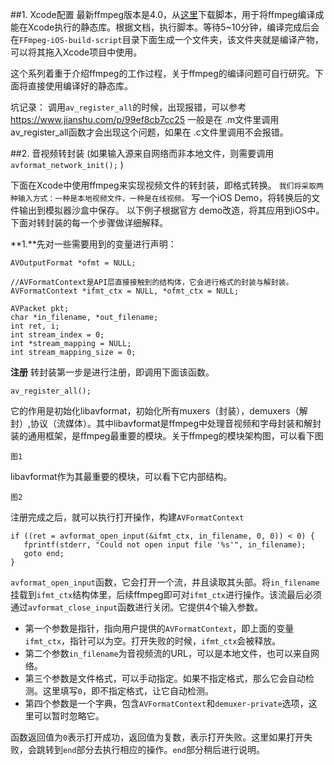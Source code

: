 ##1. Xcode配置
最新ffmpeg版本是4.0，从[这里](https://github.com/kewlbear/FFmpeg-iOS-build-script)下载脚本，用于将ffmpeg编译成能在Xcode执行的静态库。根据文档，执行脚本。等待5~10分钟，编译完成后会在`FFmpeg-iOS-build-script`目录下面生成一个文件夹，该文件夹就是编译产物，可以将其拖入Xcode项目中使用。

这个系列着重于介绍ffmpeg的工作过程，关于ffmpeg的编译问题可自行研究。下面将直接使用编译好的静态库。

坑记录：
调用`av_register_all`的时候，出现报错，可以参考 https://www.jianshu.com/p/99ef8cb7cc25
一般是在 .m文件里调用av_register_all函数才会出现这个问题，如果在 .c文件里调用不会报错。

##2. 音视频转封装
(如果输入源来自网络而非本地文件，则需要调用 `avformat_network_init();` )

下面在Xcode中使用ffmpeg来实现视频文件的转封装，即格式转换。
`我们将采取两种输入方式：一种是本地视频文件，一种是在线视频。`
写一个iOS Demo，将转换后的文件输出到模拟器沙盒中保存。
以下例子根据官方 demo改造，将其应用到iOS中。 
下面对转封装的每一个步骤做详细解释。

**1.**先对一些需要用到的变量进行声明：
```
AVOutputFormat *ofmt = NULL;

//AVFormatContext是API层直接接触到的结构体，它会进行格式的封装与解封装。
AVFormatContext *ifmt_ctx = NULL, *ofmt_ctx = NULL;

AVPacket pkt;
char *in_filename, *out_filename;
int ret, i;
int stream_index = 0;
int *stream_mapping = NULL;
int stream_mapping_size = 0;
```
**注册**
转封装第一步是进行注册，即调用下面该函数。
```
av_register_all();
```
它的作用是初始化libavformat，初始化所有muxers（封装），demuxers（解封）,协议（流媒体）。其中libavformat是ffmpeg中处理音视频和字母封装和解封装的通用框架，是ffmpeg最重要的模块。关于ffmpeg的模块架构图，可以看下图

`图1`

libavformat作为其最重要的模块，可以看下它内部结构。

`图2`

注册完成之后，就可以执行打开操作，构建`AVFormatContext`

```
if ((ret = avformat_open_input(&ifmt_ctx, in_filename, 0, 0)) < 0) {
   fprintf(stderr, "Could not open input file '%s'", in_filename);
   goto end;
}
```
`avformat_open_input`函数，它会打开一个流，并且读取其头部。将`in_filename`挂载到`ifmt_ctx`结构体里，后续ffmpeg即可对`ifmt_ctx`进行操作。该流最后必须通过`avformat_close_input`函数进行关闭。它提供4个输入参数。

- 第一个参数是指针，指向用户提供的`AVFormatContext`，即上面的变量`ifmt_ctx`，指针可以为空。打开失败的时候，`ifmt_ctx`会被释放。
- 第二个参数`in_filename`为音视频流的URL，可以是本地文件，也可以来自网络。
- 第三个参数是文件格式，可以手动指定。如果不指定格式，那么它会自动检测。这里填写`0`，即不指定格式，让它自动检测。
- 第四个参数是一个字典，包含`AVFormatContext`和`demuxer-private`选项，这里可以暂时忽略它。

函数返回值为`0`表示打开成功，返回值为复数，表示打开失败。这里如果打开失败，会跳转到`end`部分去执行相应的操作。`end`部分稍后进行说明。




